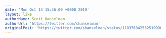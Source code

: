 ```yaml
---
date: 'Mon Oct 14 15:36:00 +0000 2019'
layout: like
authorName: Scott Hanselman
authorUrl: 'https://twitter.com/shanselman'
originalPost: 'https://twitter.com/shanselman/status/1183768425325199360'
---
```

